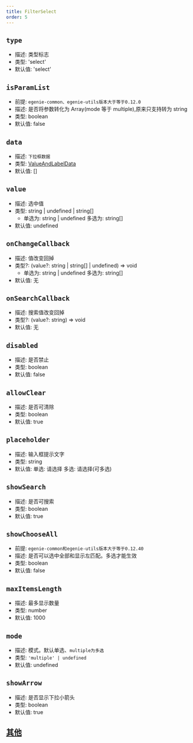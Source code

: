 ```yaml
---
title: FilterSelect
order: 5
---
```


## `type`

- 描述: 类型标志
- 类型: 'select'
- 默认值: 'select'

## `isParamList`

- 前提: `egenie-common、egenie-utils版本大于等于0.12.0`
- 描述: 是否将参数转化为 Array(mode 等于 multiple),原来只支持转为 string
- 类型: boolean
- 默认值: false

## `data`

- 描述: `下拉框数据`
- 类型: [ValueAndLabelData](./filter-base#valueandlabeldata)
- 默认值: []

## `value`

- 描述: 选中值
- 类型: string | undefined | string[]
  - 单选为: string | undefined 多选为: string[]
- 默认值: undefined

## `onChangeCallback`

- 描述: 值改变回掉
- 类型?: (value?: string | string[] | undefined) => void
  - 单选为: string | undefined 多选为: string[]
- 默认值: 无

## `onSearchCallback`

- 描述: 搜索值改变回掉
- 类型?: (value?: string) => void
- 默认值: 无

## `disabled`

- 描述: 是否禁止
- 类型: boolean
- 默认值: false

## `allowClear`

- 描述: 是否可清除
- 类型: boolean
- 默认值: true

## `placeholder`

- 描述: 输入框提示文字
- 类型: string
- 默认值: 单选: 请选择 多选: 请选择(可多选)

## `showSearch`

- 描述: 是否可搜索
- 类型: boolean
- 默认值: true

## `showChooseAll`

- 前提: `egenie-common和egenie-utils版本大于等于0.12.40`
- 描述: 是否可以选中全部和显示左匹配。多选才能生效
- 类型: boolean
- 默认值: false

## `maxItemsLength`

- 描述: 最多显示数量
- 类型: number
- 默认值: 1000

## `mode`

- 描述: 模式。默认单选、`multiple为多选`
- 类型: `'multiple' | undefined`
- 默认值: undefined

## `showArrow`

- 描述: 是否显示下拉小箭头
- 类型: boolean
- 默认值: true

## [其他](./filter-base#filterbase)
